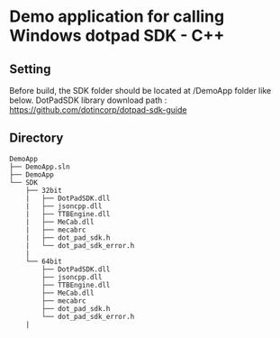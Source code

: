 # Demo application for calling Windows dotpad SDK - C++

## Setting
Before build, the SDK folder should be located at /DemoApp folder like below.
DotPadSDK library download path : https://github.com/dotincorp/dotpad-sdk-guide

## Directory
```
DemoApp
├── DemoApp.sln
├── DemoApp
└── SDK
    ├── 32bit
    |   ├── DotPadSDK.dll
    |   ├── jsoncpp.dll
    |   ├── TTBEngine.dll
    |   ├── MeCab.dll
    |   ├── mecabrc
    |   ├── dot_pad_sdk.h
    |   └── dot_pad_sdk_error.h
    |
    └── 64bit
        ├── DotPadSDK.dll
        ├── jsoncpp.dll
        ├── TTBEngine.dll
        ├── MeCab.dll
        ├── mecabrc
        ├── dot_pad_sdk.h
        └── dot_pad_sdk_error.h
    |   
```

